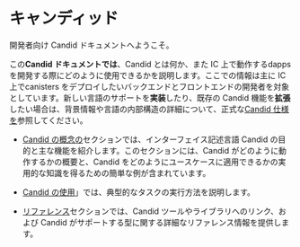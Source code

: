 # キャンディッド

開発者向け Candid ドキュメントへようこそ。

この**Candid ドキュメントでは**、Candid とは何か、また IC 上で動作するdapps を開発する際にどのように使用できるかを説明します。ここでの情報は主に IC 上でcanisters をデプロイしたいバックエンドとフロントエンドの開発者を対象としています。新しい言語のサポートを**実装**したり、既存の Candid 機能を**拡張**したい場合は、背景情報や言語の内部構造の詳細について、正式な[Candid 仕様を](https://github.com/dfinity/candid/blob/master/spec/Candid.md)参照してください。

- [Candid の概念の](candid-concepts.md)セクションでは、インターフェイス記述言語 Candid の目的と主な機能を紹介します。このセクションには、Candid がどのように動作するかの概要と、Candid をどのようにユースケースに適用できるかの実用的な知識を得るための簡単な例が含まれています。

- [Candid の使用](candid-howto.md)」では、典型的なタスクの実行方法を説明します。

- [リファレンス](/references/candid-ref.md)セクションでは、Candid ツールやライブラリへのリンク、および Candid がサポートする型に関する詳細なリファレンス情報を提供します。

<!---
# Candid

Welcome to the Candid documentation for developers.

This **Candid documentation** explains what Candid is and how you can use it when developing dapps to run on the IC. The information here is intended primarily for backend and frontend developers who want to deploy canisters on the IC. If you want to **implement** support for a new language or **extend** existing Candid features, you should refer to the formal [Candid specification](https://github.com/dfinity/candid/blob/master/spec/Candid.md) for background information and details about the internal structure of the language.

-   The [Candid concepts](candid-concepts.md) section introduces the purpose and key features of the Candid interface description language. It includes an overview of how Candid works and some simple examples to give you a working knowledge of how you can apply Candid to your use case.

-   The [using Candid](candid-howto.md) section explains how to perform typical tasks.

-   The [reference](/references/candid-ref.md) section provides links to Candid tools and libraries and detailed reference information about Candid-supported types.

-->
